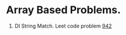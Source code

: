 # Array Based Problems.

1. DI String Match. Leet code problem [942](https://leetcode.com/problems/di-string-match/)
